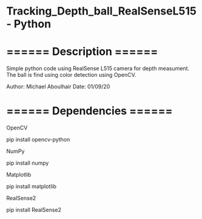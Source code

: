 # Tracking_Depth_ball_RealSenseL515 - Python

# ====== Description ======

Simple python code using RealSense L515 camera for depth measument.
The ball is find using color detection using OpenCV.

Author: Michael Aboulhair 
Date: 01/09/20

# ====== Dependencies ======

OpenCV

pip install opencv-python

NumPy

pip install numpy

Matplotlib

pip install matplotlib

RealSense2

pip install RealSense2



